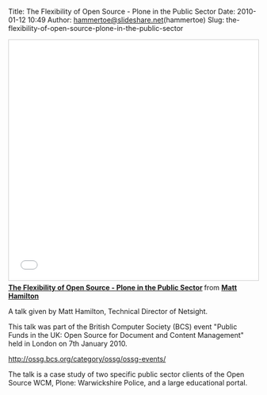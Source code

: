 Title: The Flexibility of Open Source - Plone in the Public Sector
Date: 2010-01-12 10:49
Author: hammertoe@slideshare.net(hammertoe)
Slug: the-flexibility-of-open-source-plone-in-the-public-sector

<iframe src="//www.slideshare.net/slideshow/embed_code/key/366O4u01wizLQZ" width="595" height="485" frameborder="0" marginwidth="0" marginheight="0" scrolling="no" style="border:1px solid #CCC; border-width:1px; margin-bottom:5px; max-width: 100%;" allowfullscreen> </iframe> <div style="margin-bottom:5px"> <strong> <a href="//www.slideshare.net/hammertoe/the-flexibility-of-open-source-plone-in-the-public-sector" title="The Flexibility of Open Source - Plone in the Public Sector" target="_blank">The Flexibility of Open Source - Plone in the Public Sector</a> </strong> from <strong><a href="//www.slideshare.net/hammertoe" target="_blank">Matt Hamilton</a></strong> </div>

A talk given by Matt Hamilton, Technical Director of Netsight.

This talk was part of the British Computer Society (BCS) event "Public
Funds in the UK: Open Source for Document and Content Management" held
in London on 7th January 2010.

http://ossg.bcs.org/category/ossg/ossg-events/

The talk is a case study of two specific public sector clients of the
Open Source WCM, Plone: Warwickshire Police, and a large educational
portal.

